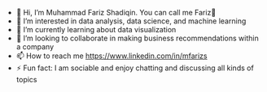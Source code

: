 - 👋 Hi, I’m Muhammad Fariz Shadiqin. You can call me Fariz👋
- 👀 I’m interested in data analysis, data science, and machine learning
- 🌱 I’m currently learning about data visualization
- 💞️ I’m looking to collaborate in making business recommendations within a company
- 📫 How to reach me https://www.linkedin.com/in/mfarizs
- ⚡ Fun fact: I am sociable and enjoy chatting and discussing all kinds of topics

<!---
farishadiqin/farishadiqin is a ✨ special ✨ repository because its `README.md` (this file) appears on your GitHub profile.
You can click the Preview link to take a look at your changes.
--->
